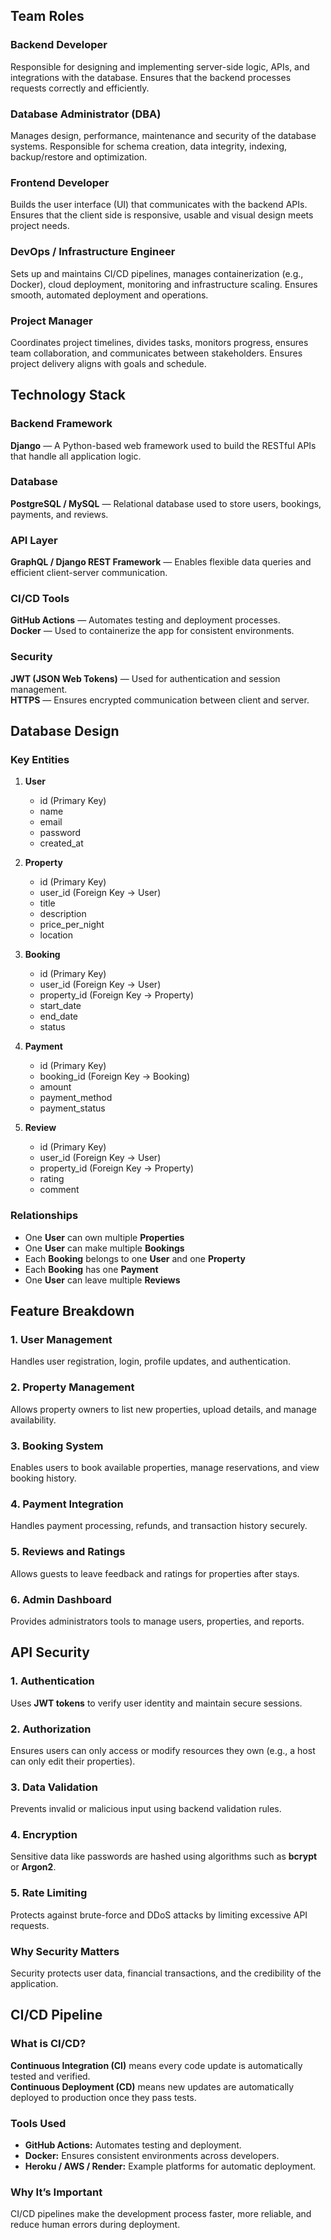 ## Team Roles

### Backend Developer  
Responsible for designing and implementing server-side logic, APIs, and integrations with the database. Ensures that the backend processes requests correctly and efficiently.

### Database Administrator (DBA)  
Manages design, performance, maintenance and security of the database systems. Responsible for schema creation, data integrity, indexing, backup/restore and optimization.

### Frontend Developer  
Builds the user interface (UI) that communicates with the backend APIs. Ensures that the client side is responsive, usable and visual design meets project needs.

### DevOps / Infrastructure Engineer  
Sets up and maintains CI/CD pipelines, manages containerization (e.g., Docker), cloud deployment, monitoring and infrastructure scaling. Ensures smooth, automated deployment and operations.

### Project Manager  
Coordinates project timelines, divides tasks, monitors progress, ensures team collaboration, and communicates between stakeholders. Ensures project delivery aligns with goals and schedule.
## Technology Stack

### Backend Framework
**Django** — A Python-based web framework used to build the RESTful APIs that handle all application logic.

### Database
**PostgreSQL / MySQL** — Relational database used to store users, bookings, payments, and reviews.

### API Layer
**GraphQL / Django REST Framework** — Enables flexible data queries and efficient client-server communication.

### CI/CD Tools
**GitHub Actions** — Automates testing and deployment processes.  
**Docker** — Used to containerize the app for consistent environments.

### Security
**JWT (JSON Web Tokens)** — Used for authentication and session management.  
**HTTPS** — Ensures encrypted communication between client and server.
## Database Design

### Key Entities
1. **User**
   - id (Primary Key)
   - name
   - email
   - password
   - created_at

2. **Property**
   - id (Primary Key)
   - user_id (Foreign Key → User)
   - title
   - description
   - price_per_night
   - location

3. **Booking**
   - id (Primary Key)
   - user_id (Foreign Key → User)
   - property_id (Foreign Key → Property)
   - start_date
   - end_date
   - status

4. **Payment**
   - id (Primary Key)
   - booking_id (Foreign Key → Booking)
   - amount
   - payment_method
   - payment_status

5. **Review**
   - id (Primary Key)
   - user_id (Foreign Key → User)
   - property_id (Foreign Key → Property)
   - rating
   - comment

### Relationships
- One **User** can own multiple **Properties**
- One **User** can make multiple **Bookings**
- Each **Booking** belongs to one **User** and one **Property**
- Each **Booking** has one **Payment**
- One **User** can leave multiple **Reviews**
## Feature Breakdown

### 1. User Management
Handles user registration, login, profile updates, and authentication.

### 2. Property Management
Allows property owners to list new properties, upload details, and manage availability.

### 3. Booking System
Enables users to book available properties, manage reservations, and view booking history.

### 4. Payment Integration
Handles payment processing, refunds, and transaction history securely.

### 5. Reviews and Ratings
Allows guests to leave feedback and ratings for properties after stays.

### 6. Admin Dashboard
Provides administrators tools to manage users, properties, and reports.
## API Security

### 1. Authentication
Uses **JWT tokens** to verify user identity and maintain secure sessions.

### 2. Authorization
Ensures users can only access or modify resources they own (e.g., a host can only edit their properties).

### 3. Data Validation
Prevents invalid or malicious input using backend validation rules.

### 4. Encryption
Sensitive data like passwords are hashed using algorithms such as **bcrypt** or **Argon2**.

### 5. Rate Limiting
Protects against brute-force and DDoS attacks by limiting excessive API requests.

### Why Security Matters
Security protects user data, financial transactions, and the credibility of the application.
## CI/CD Pipeline

### What is CI/CD?
**Continuous Integration (CI)** means every code update is automatically tested and verified.  
**Continuous Deployment (CD)** means new updates are automatically deployed to production once they pass tests.

### Tools Used
- **GitHub Actions:** Automates testing and deployment.
- **Docker:** Ensures consistent environments across developers.
- **Heroku / AWS / Render:** Example platforms for automatic deployment.

### Why It’s Important
CI/CD pipelines make the development process faster, more reliable, and reduce human errors during deployment.
